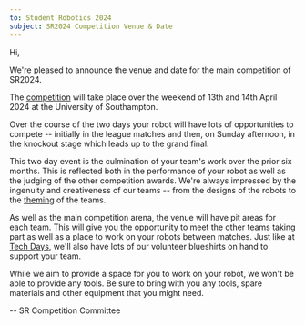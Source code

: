 ```yaml
---
to: Student Robotics 2024
subject: SR2024 Competition Venue & Date
---
```


Hi,

We're pleased to announce the venue and date for the main competition of SR2024.

The [competition][event] will take place over the weekend of 13th and 14th April
2024 at the University of Southampton.

Over the course of the two days your robot will have lots of opportunities to
compete -- initially in the league matches and then, on Sunday afternoon, in the
knockout stage which leads up to the grand final.

This two day event is the culmination of your team's work over the prior six
months. This is reflected both in the performance of your robot as well as the
judging of the other competition awards. We're always impressed by the ingenuity
and creativeness of our teams -- from the designs of the robots to the
[theming][theming] of the teams.

As well as the main competition arena, the venue will have pit areas for each
team. This will give you the opportunity to meet the other teams taking part as
well as a place to work on your robots between matches. Just like at [Tech
Days][tech-days-101], we'll also have lots of our volunteer blueshirts on hand
to support your team.

While we aim to provide a space for you to work on your robot, we won't be able
to provide any tools. Be sure to bring with you any tools, spare materials and
other equipment that you might need.

-- SR Competition Committee

[event]: https://studentrobotics.org/events/sr2024/competition/
[tech-days-101]: https://studentrobotics.org/docs/robots_101/tech_days
[theming]: https://studentrobotics.org/docs/robots_101/theming
